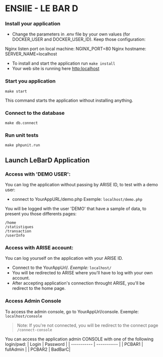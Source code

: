 # ENSIIE - LE BAR D

### Install your application
* Change the parameters in .env file by your own values (for DOCKER_USER and DOCKER_USER_ID). Keep those configuration:

Nginx listen port on local machine: NGINX_PORT=80
Nginx hostname: SERVER_NAME=localhost

* To install and start the application run `make install`
* Your web site is running here [http:localhost](http:localhost)

### Start you application
`make start`

This command starts the application without installing anything.

### Connect to the database
`make db.connect`

### Run unit tests
`make phpunit.run`

## Launch LeBarD Application
### Access  with 'DEMO USER':
You can log the application without passing by ARISE ID, to test with a demo user:
* connect to YourAppURL/demo.php
Exemple: `localhost/demo.php`

You will be logged with the user 'DEMO' that have a sample of data, to present you those differents pages:
```
/home
/statistiques
/transaction
/userInfo
```

### Access with ARISE account:
You can log yourself on the application with your ARISE ID. 
* Connect to the YourAppUrl/. 
*Exemple:* `localhost/`
* You will be redirected to ARISE where you'll have to log with your own account.
* After accepting application's connection throught ARISE, you'll be redirect to the home page.

### Access Admin Console
To access the admin console, go to YourAppUrl/console.
Exemple: `localhost/console`
> Note: If you're not connected, you will be redirect to the connect page `/connect-console`

You can access the application admin CONSOLE with one of the following login/pwd:
| Login | Password |
| ----------- | ----------- |
| PCBAR1 | fullAdmin |
| PCBAR2 | BadBarC|



 
